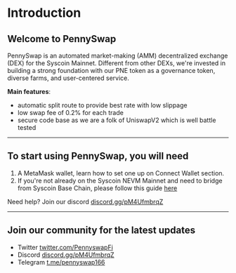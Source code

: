 # Introduction

## Welcome to PennySwap

PennySwap is an automated market-making (AMM) decentralized exchange (DEX) for the Syscoin Mainnet. Different from other DEXs, we're invested in building a strong foundation with our PNE token as a governance token, diverse farms, and user-centered service. 


**Main features**:
- automatic split route to provide best rate with low slippage
- low swap fee of 0.2% for each trade
- secure code base as we are a folk of UniswapV2 which is well battle tested 

---
## To start using PennySwap, you will need

1. A MetaMask wallet, learn how to set one up on Connect Wallet section.
2. If you're not already on the Syscoin NEVM Mainnet and need to bridge from Syscoin Base Chain, please follow this guide [here](https://google.com)

Need help? Join our discord [discord.gg/pM4UfmbrqZ](https://discord.gg/pM4UfmbrqZ)

---
## Join our community for the latest updates

- Twitter [twitter.com/PennyswapFi](https://twitter.com/PennyswapFi)
- Discord [discord.gg/pM4UfmbrqZ](https://discord.gg/pM4UfmbrqZ)
- Telegram [t.me/pennyswap166](https://t.me/pennyswap166)
